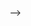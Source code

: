 <!-- Project Overview: Code Theory Website
Project Name: Code Theory

Description: Code Theory is a website designed to provide users with the latest information on coding, technology, and related topics. The site features a clean and modern design, with a focus on accessibility and user experience. The site includes sections for news, articles, contact information, and more.

<!-- Technologies Used: -->

<!-- HTML: For structuring the content of the website.
CSS: For styling the website and ensuring a responsive, visually appealing layout.
Google Fonts: Using the "Nunito" font to enhance typography.
Flexbox: For creating a flexible and responsive layout.
Structure
HTML File: -->

<!-- DOCTYPE and Head Section: -->

<!-- Specifies the document type and sets up the meta information, including character set and viewport settings.
Links to the external CSS stylesheet and includes the Google Fonts import.
Body Section: -->

<!-- Header: -->
<!-- Contains the site logo, navigation links (Home, News, Article, Contact, About Us), and buttons for signing up and logging in. -->
<!-- Banner Section: -->
<!-- Displays a welcome message with a background image and a brief introduction to the site. -->
<!-- Footer: -->
<!-- Provides copyright information and links to the Privacy Policy, Terms of Service, and Contact Us pages. -->

<!-- CSS File: -->

<!-- Global Styles: -->

<!-- Resets margins and paddings, sets box-sizing to border-box, and applies the "Nunito" font to all elements.
Ensures the body takes up the full height of the viewport and uses flexbox layout. -->

<!-- Content Wrapper: -->

<!-- The .content class ensures that the main content grows to take available space, keeping the footer at the bottom. -->
<!-- Header Styles: -->

<!-- Styles the header to be a flexible container with space between the logo, navigation links, and login buttons.
Provides visual styling for the logo, navigation links (including hover effects), and buttons. -->

<!-- Banner Styles: -->

<!-- Sets the banner section to have a full-width background image, centered content, and flexible layout.
Adjusts font sizes and margins for the banner text. -->

<!-- Footer Styles: -->

<!-- Ensures the footer is always at the bottom of the page.
Provides padding, background color, text color, and link styles, including hover effects.
Future Enhancements
Responsive Design: Ensure the website is fully responsive on all devices by adding media queries.
JavaScript Interactivity: Enhance user experience with interactive elements, such as a dynamic news feed or user authentication forms.
Backend Integration: Connect to a backend server for managing user accounts, storing articles, and handling contact form submissions.
SEO Optimization: Improve search engine optimization to increase visibility and traffic.
Accessibility Improvements: Ensure the site is accessible to all users, including those with disabilities, by following WCAG guidelines.
Project Goals
Informative: Provide users with up-to-date and relevant information on coding and technology.
User-Friendly: Create an intuitive and easy-to-navigate interface.
Engaging: Encourage user interaction and engagement through well-designed content and features.
This project aims to establish Code Theory as a go-to resource for coding enthusiasts and tech professionals, fostering a community of learners and innovators. -->





 -->
